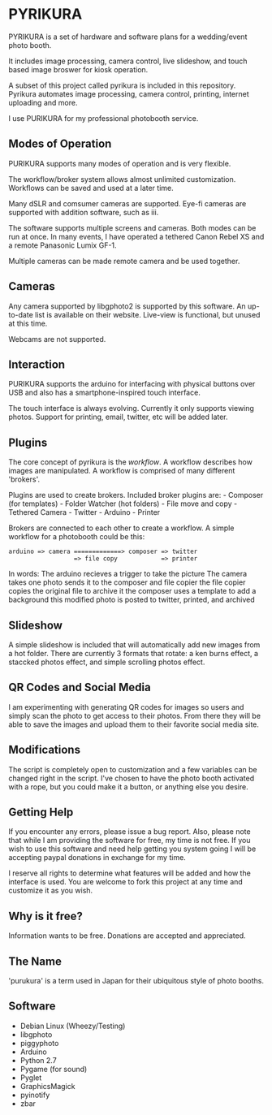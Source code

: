 PYRIKURA
========

PYRIKURA is a set of hardware and software plans for a wedding/event photo booth.

It includes image processing, camera control, live slideshow, and touch based
image broswer for kiosk operation.

A subset of this project called pyrikura is included in this repository.
Pyrikura automates image processing, camera control, printing, internet
uploading and more.

I use PURIKURA for my professional photobooth service.


Modes of Operation
------------------

PURIKURA supports many modes of operation and is very flexible.

The workflow/broker system allows almost unlimited customization.
Workflows can be saved and used at a later time.

Many dSLR and comsumer cameras are supported.  Eye-fi cameras are supported
with addition software, such as iii.

The software supports multiple screens and cameras.  Both modes can be run at
once.  In many events, I have operated a tethered Canon Rebel XS and a remote
Panasonic Lumix GF-1.

Multiple cameras can be made remote camera and be used together.


Cameras
-------

Any camera supported by libgphoto2 is supported by this software.  An up-to-date
list is available on their website.  Live-view is functional, but unused at
this time.

Webcams are not supported.


Interaction
-----------

PURIKURA supports the arduino for interfacing with physical buttons over USB
and also has a smartphone-inspired touch interface.

The touch interface is always evolving.  Currently it only supports viewing
photos.  Support for printing, email, twitter, etc will be added later.


Plugins
-------

The core concept of pyrikura is the *workflow*.  A workflow describes how
images are manipulated.  A workflow is comprised of many different 'brokers'.

Plugins are used to create brokers.  Included broker plugins are:
    - Composer (for templates)
    - Folder Watcher (hot folders)
    - File move and copy
    - Tethered Camera
    - Twitter
    - Arduino
    - Printer

Brokers are connected to each other to create a workflow.  A simple workflow for
a photobooth could be this:

    arduino => camera =============> composer => twitter
                      => file copy            => printer


In words:
    The arduino recieves a trigger to take the picture
    The camera takes one photo sends it to the composer and file copier
        the file copier copies the original file to archive it
        the composer uses a template to add a background
            this modified photo is posted to twitter, printed, and archived


Slideshow
---------

A simple slideshow is included that will automatically add new images from a
hot folder.  There are currently 3 formats that rotate: a ken burns effect, a
staccked photos effect, and simple scrolling photos effect.


QR Codes and Social Media
-------------------------

I am experimenting with generating QR codes for images so users and simply scan
the photo to get access to their photos.  From there they will be able to save
the images and upload them to their favorite social media site.


Modifications
-------------

The script is completely open to customization and a few variables can be changed right in the script.  I've chosen to have the photo booth activated with a rope, but you could make it a button, or anything else you desire.


Getting Help
------------

If you encounter any errors, please issue a bug report.  Also, please note that
while I am providing the software for free, my time is not free.  If you wish to
use this software and need help getting you system going I will be accepting
paypal donations in exchange for my time.

I reserve all rights to determine what features will be added and how the
interface is used.  You are welcome to fork this project at any time and
customize it as you wish.


Why is it free?
---------------

Information wants to be free.  Donations are accepted and appreciated.


The Name
--------
 
'purukura' is a term used in Japan for their ubiquitous style of photo booths.


Software
--------

-  Debian Linux (Wheezy/Testing)
-  libgphoto
-  piggyphoto
-  Arduino
-  Python 2.7
-  Pygame (for sound)
-  Pyglet
-  GraphicsMagick
-  pyinotify
-  zbar


